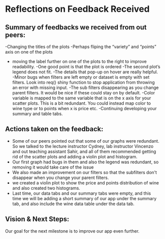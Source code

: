 Reflections on Feedback Received
===============================

Summary of feedbacks we received from out peers:
-------------------------------------------------------------
-Changing the titles of the plots 
-Perhaps fliping the “variety” and “points” axis on one of the plots
- moving the label further on one of the plots to the right to improve readability.
-One good point is that the plot is ordered
-The second plot’s legend does not fit.
-The details that pop-up on hover are really helpful.
-Minor bugs when filters are left empty or dataset is empty with set filters. Look into req() shiny function to stop application from throwing an error with missing input.
-The sub filters disappearing as you change parent filters. It would be nice if these could stay on by default.
-Color variable is mapped to the same variable that is on the x axis for your scatter plots. This is a bit redundant. You could instead map color to wine type or to points when x is price etc.
-Continuing  developing your summary and table tabs.


Actions taken on the feedback:
-------------------------------------
- Some of our peers pointed out that some of our graphs were redundant. So we talked to the lecture instructor Cydney, lab instructor Vincenzo and out teaching assistant Sahir, and all of them recommended getting rid of the scatter plots and  adding a violin plot and histogram.
- Our first graph had bugs in them and also the legend was redundant, so removing it would take care of the issue
- We also made an improvement on our filters so that the subfilters don't disappear when you change your parent filters.
- we created a violin plot to show the price and points distribution of wine and also created two histograms.
- Last time, our data tabs and our summary tabs were empty, and this time we will be adding a short summary of our app under the summary tab, and also include the wine data table under the data tab.

    
Vision & Next Steps:
------------------------
Our goal for the next milestone is to improve our app even further.
